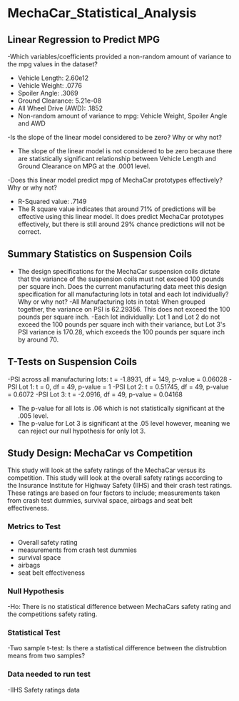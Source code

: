 # MechaCar_Statistical_Analysis

## Linear Regression to Predict MPG

-Which variables/coefficients provided a non-random amount of variance to the mpg values in the dataset?
  - Vehicle Length: 2.60e12
  - Vehicle Weight: .0776
  - Spoiler Angle: .3069
  - Ground Clearance: 5.21e-08
  - All Wheel Drive (AWD): .1852
  - Non-random amount of variance to mpg: Vehicle Weight, Spoiler Angle and AWD
  
-Is the slope of the linear model considered to be zero? Why or why not?
  - The slope of the linear model is not considered to be zero because there are statistically significant  relationship between Vehicle Length and Ground Clearance on MPG at the .0001 level. 
  
-Does this linear model predict mpg of MechaCar prototypes effectively? Why or why not?
  - R-Squared value: .7149
  - The R square value indicates that around 71% of predictions will be effective using this linear model. It does predict MechaCar prototypes effectively, but there is still around 29% chance predictions will not be correct.
  
## Summary Statistics on Suspension Coils

- The design specifications for the MechaCar suspension coils dictate that the variance of the suspension coils must not exceed 100 pounds per square inch. Does the current manufacturing data meet this design specification for all manufacturing lots in total and each lot individually? Why or why not?
  -All Manufacturing lots in total: When grouped together, the variance on PSI is 62.29356. This does not exceed the 100 pounds per square inch. 
  -Each lot individually: Lot 1 and Lot 2 do not exceed the 100 pounds per square inch with their variance, but Lot 3's PSI variance is 170.28, which exceeds the 100 pounds per square inch by around 70. 
  
## T-Tests on Suspension Coils

-PSI across all manufacturing lots: t = -1.8931, df = 149, p-value = 0.06028
-PSI Lot 1: t = 0, df = 49, p-value = 1
-PSI Lot 2: t = 0.51745, df = 49, p-value = 0.6072
-PSI Lot 3: t = -2.0916, df = 49, p-value = 0.04168

- The p-value for all lots is .06 which is not statistically significant at the .005 level. 
- The p-value for Lot 3 is significant at the .05 level however, meaning we can reject our null hypothesis for only lot 3. 

## Study Design: MechaCar vs Competition

This study will look at the safety ratings of the MechaCar versus its competition. This study will look at the overall safety ratings according to the Insurance Institute for Highway Safety (IIHS) and their crash test ratings. These ratings are based on four factors to include; measurements taken from crash test dummies, survival space, airbags and seat belt effectiveness. 

### Metrics to Test
- Overall safety rating
- measurements from crash test dummies
- survival space
- airbags
- seat belt effectiveness

### Null Hypothesis

-Ho: There is no statistical difference between MechaCars safety rating and the competitions safety rating.

### Statistical Test

-Two sample t-test: Is there a statistical difference between the distrubtion means from two samples?

### Data needed to run test

-IIHS Safety ratings data




  